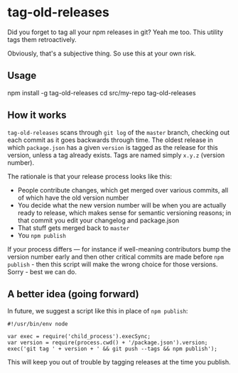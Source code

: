 # tag-old-releases

Did you forget to tag all your npm releases in git? Yeah me too. This utility tags them retroactively.

Obviously, that's a subjective thing. So use this at your own risk.

## Usage

npm install -g tag-old-releases
cd src/my-repo
tag-old-releases

## How it works

`tag-old-releases` scans through `git log` of the `master` branch, checking out each commit as it goes backwards through time. The oldest release in which `package.json` has a given `version` is tagged as the release for this version, unless a tag already exists. Tags are named simply `x.y.z` (version number).

The rationale is that your release process looks like this:

* People contribute changes, which get merged over various commits, all of which have the old version number
* You decide what the new version number will be when you are actually ready to release, which makes sense for semantic versioning reasons; in that commit you edit your changelog and package.json
* That stuff gets merged back to `master`
* You `npm publish`

If your process differs — for instance if well-meaning contributors bump the version number early and then other critical commits are made before `npm publish` - then this script will make the wrong choice for those versions. Sorry - best we can do.

## A better idea (going forward)

In future, we suggest a script like this in place of `npm publish`:

```
#!/usr/bin/env node

var exec = require('child_process').execSync;
var version = require(process.cwd() + '/package.json').version;
exec('git tag ' + version + ' && git push --tags && npm publish');
```

This will keep you out of trouble by tagging releases at the time you publish.
